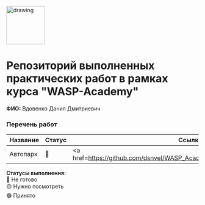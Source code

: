 <a href="https://wasp-academy.com"><img src="https://wasp-academy.com/Resources/wasp-logo.png" alt="drawing" width="100"/></a>

# Репозиторий выполненных практических работ в рамках курса "WASP-Academy"
**ФИО:** Вдовенко Данил Дмитриевич

### Перечень работ

Название          | Статус | Ссылка
------------------|--------|--------
Автопарк          | 🔴    | <a href=https://github.com/dsnvel/WASP_Academy/tree/master/Autopark">Перейти</a>

**Статусы выполнения:** <br>
🔴 Не готово <br>
🟡 Нужно посмотреть <br>
🟢 Принято <br>
